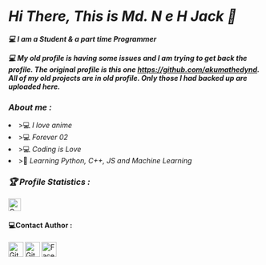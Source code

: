 <!-- Github README -->
<p align="center"><a href="https://github.com/akumathedyn123/">
</a></p>
<h1><b><i>Hi There, This is Md. N e H Jack 👋</i></b></h1>
<b><i>💻 I am a Student & a part time Programmer</i></b>

<b><i>💻 My old profile is having some issues and I am trying to get back the profile. The original profile is this one https://github.com/akumathedynd. All of my old projects are in old profile. Only those I had backed up are uploaded here. </i></b>

<h3><b><i> About me :</i></b></h3>
<li> >💻 <i>I love anime</i></li>
<li> >💻 <i>Forever 02</i></li>
<li> >💻 <i>Coding is Love</i></li>
<li> >🐍 <i>Learning Python, C++, JS and Machine Learning</i></li>

<h3><b><i>🏆 Profile Statistics :</i></b></h3>
<a href="https://github.com/akumathedynd"><img height="25" title="Counter" src="https://komarev.com/ghpvc/?username=akumathedynd&color=blueviolet&style=flat-square"><br></a>

<h4><b> 💻Contact Author :</b></h3>
<a href="https://github.com/akumathedyn123"><img align="left" title="Github" alt="Github" width="30px" src="png_pic/github.png" /></a>
  <a href="https://github.com/akumathedynd"><img align="left" title="Github" alt="Github" width="30px" src="png_pic/github.png" /></a>
<a href="https://facebook.com/javk.chaan"><img align="left" title="Facebook" alt="Facebook" width="30px" src="png_pic/facebook.png" /></a>

